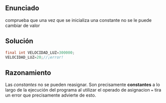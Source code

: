 ## Enunciado

comprueba que una vez que se inicializa una constante no se le puede cambiar de
valor


## Solución

```java
final int VELOCIDAD_LUZ=300000;
VELOCIDAD_LUZ=20;//¡error!
```

## Razonamiento

Las *constantes* no se pueden reasignar. Son precisamente **constantes** a lo largo de la ejecución del programa al utilizar el operado de asignacion `=` tira un error que precisamente advierte de esto.